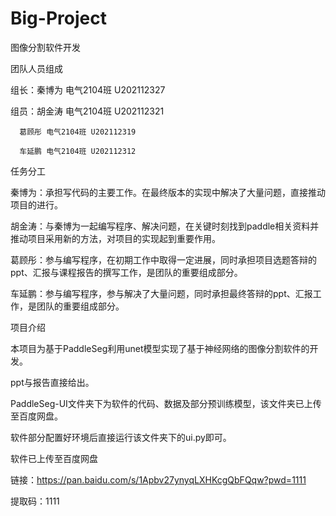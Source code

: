 # Big-Project
图像分割软件开发

团队人员组成

组长：秦博为 电气2104班 U202112327

组员：胡金涛 电气2104班 U202112321

      葛顾彤 电气2104班 U202112319
      
      车延鹏 电气2104班 U202112312
      
任务分工

秦博为：承担写代码的主要工作。在最终版本的实现中解决了大量问题，直接推动项目的进行。

胡金涛：与秦博为一起编写程序、解决问题，在关键时刻找到paddle相关资料并推动项目采用新的方法，对项目的实现起到重要作用。

葛顾彤：参与编写程序，在初期工作中取得一定进展，同时承担项目选题答辩的ppt、汇报与课程报告的撰写工作，是团队的重要组成部分。

车延鹏：参与编写程序，参与解决了大量问题，同时承担最终答辩的ppt、汇报工作，是团队的重要组成部分。

项目介绍

本项目为基于PaddleSeg利用unet模型实现了基于神经网络的图像分割软件的开发。

ppt与报告直接给出。

PaddleSeg-UI文件夹下为软件的代码、数据及部分预训练模型，该文件夹已上传至百度网盘。

软件部分配置好环境后直接运行该文件夹下的ui.py即可。

软件已上传至百度网盘

链接：https://pan.baidu.com/s/1Apbv27ynyqLXHKcgQbFQqw?pwd=1111 

提取码：1111 

